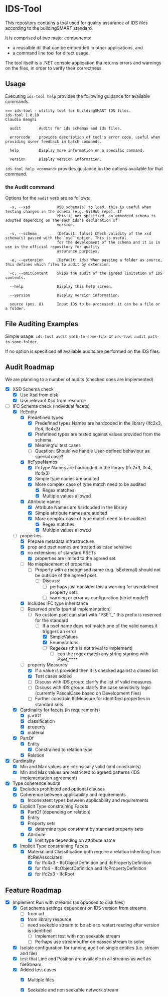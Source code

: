 # IDS-Tool

This repository contains a tool used for quality assurance of IDS files according to the buildingSMART standard.

It is comprised of two major components:

- a reusalble dll that can be embedded in other applications, and 
- a command line tool for direct usage.

The tool itself is a .NET console application tha returns errors and warnings
on the files, in order to verify their correctness.

## Usage

Executing `ids-tool help` provides the following guidance for available commands.

```
=== ids-tool - utility tool for buildingSMART IDS files.
ids-tool 1.0.10
Claudio Benghi

  audit        Audits for ids schemas and ids files.

  errorcode    provides description of tool's error code, useful when providing useer feedback in batch commands.

  help         Display more information on a specific command.

  version      Display version information.
```

`ids-tool help <command>` provides guidance on the options available for that command.

### the Audit command

Options for the `audit` verb are as follows:

```
  -x, --xsd            XSD schema(s) to load, this is useful when testing changes in the schema (e.g. GitHub repo). If
                       this is not specified, an embedded schema is adopted depending on the each ids's declaration of
                       version.

  -s, --schema         (Default: false) Check validity of the xsd schema(s) passed with the `xsd` option. This is useful
                       for the development of the schema and it is in use in the official repository for quality
                       assurance purposes.

  -e, --extension      (Default: ids) When passing a folder as source, this defines which files to audit by extension.

  -c, --omitContent    Skips the audit of the agreed limitation of IDS contents.

  --help               Display this help screen.

  --version            Display version information.

  source (pos. 0)      Input IDS to be processed; it can be a file or a folder.
```

## File Auditing Examples

Simple usage: `ids-tool audit path-to-some-file` or `ids-tool audit path-to-some-folder`.

If no option is specificed all available audits are performed on the IDS files.

## Audit Roadmap

We are planning to a number of audits (checked ones are implemented)

- [x] XSD Schema check
  - [x] Use Xsd from disk
  - [x] Use relevant Xsd from resource
- [ ] IFC Schema check (individual facets)
  - [x] IfcEntity
    - [x] Predefined types
      - [x] Predefined types Names are hardcoded in the library (Ifc2x3, Ifc4, Ifc4x3)
      - [x] Prefefined types are tested against values provided from the schema.
      - [x] Meaningful test cases
      - [ ] Question: Should we handle User-defined behaviour as special case?
    - [x] IfcTypeNames
      - [x] IfcType Names are hardcoded in the library (Ifc2x3, Ifc4, Ifc4x3)
      - [x] Simple type names are audited
      - [x] More complex case of type match need to be audited
        - [x] Regex matches
        - [x] Multiple values allowed
    - [x] Attribute names
      - [x] Attribute Names are hardcoded in the library
      - [x] Simple attribute names are audited
      - [x] More complex case of type match need to be audited
        - [x] Regex matches
        - [x] Multiple values allowed	
  - [ ] properties 
    - [x] Prepare metadata infrastructure
    - [x] prop and pset names are treated as case sensitive
    - [x] no extensions of standard PSETs
      - [x] properties are limited to the agreed set
    - [ ] No misplacement of properties
      - [ ] Property with a recognised name (e.g. IsExternal) should not be outside of the agreed pset.
        - [ ] Discuss: 
          - [ ] perhaps just consider this a warning for userdefined property sets
          - [ ] warning or error as configuration (strict mode?)
    - [x] Includes IFC type inheritance
    - [ ] Reserved prefix (partial implementation)
      - [ ] No custom pset can start with "PSET_" this prefix is reserved for the standard
        - [ ] If a pset name does not match one of the valid names it triggers an error
          - [x] SimpleValues
          - [x] Enumerations
          - [ ] Regexes (this is not trivial to implement)
            - [ ] can the regex match any string starting with PSet_**** 
    - [ ] property Measures
      - [x] If a value is provided then it is checked against a closed list
      - [x] Test cases added
      - [ ] Discuss with IDS group: clarify the list of valid measures 
      - [ ] Discuss with IDS group: clarify the case sensitivity logic (currently PascalCase based on Development files)
      - [ ] Further constrain IfcMeasure for identified properties in standard sets
  - [x] Cardinality for facets (in requirements)
    - [x] partOf
    - [x] classification
    - [x] property
    - [x] material  
  - [x] PartOf
    - [x] Entity
      - [x] Constrained to relation type
    - [x] Relation
- [x] Cardinality
  - [x] Min and Max values are intrinsically valid (xml constraints)
  - [x] Min and Max values are restricted to agreed patterns (IDS implementation agreement)
- [x] Type coherence audits
  - [x] Excludes prohibited and optional clauses
  - [x] Coherence between applicability and requirements
    - [x] Inconsistent types between applicability and requirements
  - [x] Explicit Type constraining Facets
    - [x] PartOf (depending on relation)
    - [x] Entity
    - [x] Property sets
      - [x] determine type constraint by standard property sets
    - [x] Attribute
      - [x] limit type depending on attribute name
  - [x] Implicit Type constraining Facets
    - [x] Material and Classification both require a relation inheriting from IfcRelAssociates
      - [x] for Ifc4x3 - IfcObjectDefinition and IfcPropertyDefinition
      - [x] for Ifc4 - IfcObjectDefinition and IfcPropertyDefinition
      - [x] for Ifc2x3 - IfcRoot

## Feature Roadmap

- [x] Implement Run with streams (as opposed to disk files)
  - [x] Get schema settings dependent on IDS version from streams
    - [ ] from url
    - [x] from library resource 
    - [ ] need seekable stream to be able to restart reading after version is identified
      - [ ] Implement test with non seekable stream
      - [ ] Perhaps use streambuffer on passed stream to solve
  - [x] Isolate configuration for running audit on single entities (i.e. stream and file)
  - [x] test that Line and Position are available in all streams as well as fileStream.
  - [x] Added test cases
    - [x] Multiple files
    - [x] Seekable and non seekable network stream
    
